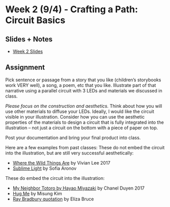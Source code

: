# Week 2 (9/4) - Crafting a Path: Circuit Basics

## Slides + Notes
- [Week 2 Slides](https://docs.google.com/presentation/d/1EssNUn858oeHvLm2OuFBqYpYaAz66A5Vw-gCPwB45Bo/edit?usp=sharing)

## Assignment
Pick sentence or passage from a story that you like (children’s storybooks work VERY well), a song, a poem, etc that you like. Illustrate part of that narrative using a parallel circuit with 3 LEDs and materials we discussed in class.

*Please focus on the construction and aesthetics.* Think about how you will use other materials to diffuse your LEDs. Ideally, I would like the circuit visible in your illustration. Consider how you can use the aesthetic properties of the materials to design a circuit that is fully integrated into the illustration – not just a circuit on the bottom with a piece of paper on top.

Post your documentation and bring your final product into class.

Here are a few examples from past classes:
These do not embed the circuit into the illustration, but are still very successful aesthetically:
- [Where the Wild Things Are](http://lizastark.com/compcraftfall2017/2017/09/09/170/) by Vivian Lee 2017
- [Sublime Light](http://lizastark.com/compcraftfall2016/week-2-sublime-light/) by Sofia Aronov

These do embed the circuit into the illustration:
- [My Neighbor Totoro by Hayao Miyazaki](http://lizastark.com/compcraftfall2017/2017/09/15/week-2-assignment-4/) by Chanel Duyen 2017
- [Hug Me](http://lizastark.com/compcraftfall2016/week-2-assignment_illustration-project-misung/) by Misung Kim
- [Ray Bradbury quotation](http://lizastark.com/compcraftfall2016/assignment-week-2-eliza/) by Eliza Bruce

